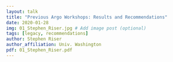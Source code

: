 ```yaml
---
layout: talk
title: "Previous Argo Workshops: Results and Recommendations"
date: 2020-01-28
img: 01_Stephen_Riser.jpg # Add image post (optional)
tags: [legacy, recommendations]
author: Stephen Riser
author_affiliation: Univ. Washington
pdf: 01_Stephen_Riser.pdf
---
```


[jekyll-docs]: https://jekyllrb.com/docs/home
[jekyll-gh]:   https://github.com/jekyll/jekyll
[jekyll-talk]: https://talk.jekyllrb.com/
